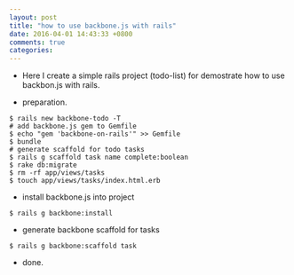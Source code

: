 ```yaml
---
layout: post
title: "how to use backbone.js with rails"
date: 2016-04-01 14:43:33 +0800
comments: true
categories: 
---
```

- Here I create a simple rails project (todo-list) for demostrate how to use backbon.js with rails.

- preparation.
```
$ rails new backbone-todo -T
# add backbone.js gem to Gemfile
$ echo "gem 'backbone-on-rails'" >> Gemfile
$ bundle
# generate scaffold for todo tasks
$ rails g scaffold task name complete:boolean
$ rake db:migrate
$ rm -rf app/views/tasks
$ touch app/views/tasks/index.html.erb
```

- install backbone.js into project
```
$ rails g backbone:install
```

- generate backbone scaffold for tasks
```
$ rails g backbone:scaffold task
```

- done.
